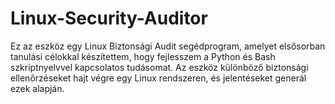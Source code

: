 # Linux-Security-Auditor
Ez az eszköz egy Linux Biztonsági Audit segédprogram, amelyet elsősorban tanulási célokkal készítettem, hogy fejlesszem a Python és Bash szkriptnyelvvel kapcsolatos tudásomat. Az eszköz különböző biztonsági ellenőrzéseket hajt végre egy Linux rendszeren, és jelentéseket generál ezek alapján.
